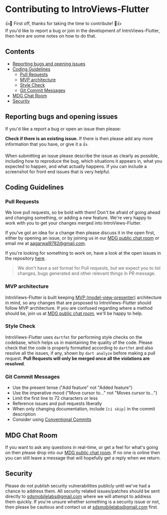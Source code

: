 Contributing to IntroViews-Flutter
==========================
:+1::tada: First off, thanks for taking the time to contribute! :tada::+1:  
If you'd like to report a bug or join in the development
of IntroViews-Flutter, then here are some notes on how to do that.

## Contents
* [Reporting bugs and opening issues](#reporting-bugs-and-opening-issues)
* [Coding Guidelines](#coding-guidelines)
    * [Pull Requests](#pull-requests)
    * [MVP architecture](#mvp-architecture)
    * [Style Check](#style-check)
    * [Git Commit Messages](#git-commit-messages)
* [MDG Chat Room](#mdg-chat-room)
* [Security](#security)
  
## Reporting bugs and opening issues

If you'd like a report a bug or open an issue then please:

**Check if there is an existing issue.** If there is then please add
   any more information that you have, or give it a 👍.

When submitting an issue please describe the issue as clearly as possible, including how to
reproduce the bug, which situations it appears in, what you expected to happen, and what actually happens.
If you can include a screenshot for front end issues that is very helpful.

## Coding Guidelines

### Pull Requests
We love pull requests, so be bold with them! Don't be afraid of going ahead
and changing something, or adding a new feature. We're very happy to work with you
to get your changes merged into IntroViews-Flutter.

If you've got an idea for a change then please discuss it in the open first, 
either by opening an issue, or by joining us in our
[MDG public chat room](https://mdg.sdslabs.co/chat) or email me at [aagarwal9782@gmail.com](mailto:aagarwal9782@gmail.com).

If you're looking for something to work on, have a look at the open issues in the repository [here](https://github.com/aagarwal1012/IntroViews-Flutter/issues).

> We don't have a set format for Pull requests, but we expect you to list changes, bugs generated and other relevant things in PR message.

### MVP architecture
IntroViews-Flutter is built keeping [MVP (model-view-presenter)](https://en.wikipedia.org/wiki/Model–view–presenter) architecture in mind, so any changes that are proposed to IntroViews-Flutter should follow MVP architecture. If you are confused regarding where a method should be, join us at  [MDG public chat room](https://mdg.sdslabs.co/chat), we'll be happy to help.

### Style Check
IntroViews-Flutter uses `dartfmt`  for performing style checks on the codebase, which helps us in maintaining the quality of the code. Please check that the code is properly formatted according to `dartfmt` and also resolve all the issues, if any, shown by `dart analyze` before making a pull request. **Pull Requests will only be merged once all the violations are resolved**.

### Git Commit Messages
* Use the present tense ("Add feature" not "Added feature")
* Use the imperative mood ("Move cursor to..." not "Moves cursor to...")
* Limit the first line to 72 characters or less
* Reference issues and pull requests liberally
* When only changing documentation, include `[ci skip]` in the commit description
* Consider using [Conventional Commits](https://www.conventionalcommits.org/en/v1.0.0/)

## MDG Chat Room

If you want to ask any questions in real-time, or get a feel for what's going on
then please drop into our [MDG public chat room](https://mdg.sdslabs.co/chat).
If no one is online then you can still leave a message that will hopefully get a reply
when we return.

## Security

Please do not publish security vulnerabilities publicly until we've had a chance
to address them. All security related issues/patches should be sent directly to
[sdsmobilelabs@gmail.com](mailto:sdsmobilelabs@gmail.com) where we will attempt to address them quickly. If you're
unsure whether something is a security issue or not, then please be cautious and contact us at [sdsmobilelabs@gmail.com](mailto:sdsmobilelabs@gmail.com) first.
